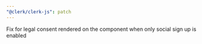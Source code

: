```yaml
---
"@clerk/clerk-js": patch
---
```


Fix for legal consent rendered on the <SignUp/> component when only social sign up is enabled
